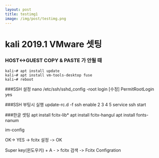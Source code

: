 ```yaml
---
layout: post
title: testimg1
image: /img/post/testimg.png
---
```


# kali 2019.1 VMware 셋팅

### HOST<->GUEST COPY & PASTE 가 안될 때

```
kali~# apt install update
kali~# apt install vm-tools-desktop fuse
kali~# reboot
```

###SSH 설정
nano /etc/ssh/sshd_config
-root login [수정]
PermitRootLogin yes

###SSH 부팅시 실행
update-rc.d -f ssh enable 2 3 4 5
service ssh start

###한글 셋팅
apt install fcitx-lib*
apt install fcitx-hangul
apt install fonts-nanum

im-config

OK-> YES -> fcitx 설정 -> OK

Super key(윈도우키) + A - > fcitx 검색 -> Fcitx Configration

